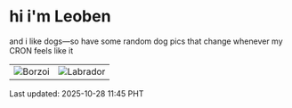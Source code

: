 # hi i'm Leoben

and i like dogs—so have some random dog pics that change whenever my CRON feels like it

|  |  |
|--------|----------|
| ![Borzoi](https://random-dog-vercel.vercel.app/api/random-borzoi?v=1761623134) | ![Labrador](https://random-dog-vercel.vercel.app/api/random-labrador?v=1761623134) |

Last updated: 2025-10-28 11:45 PHT
